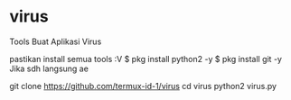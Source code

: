 # virus
Tools Buat Aplikasi Virus

pastikan install semua tools :V
$ pkg install python2 -y
$ pkg install git -y
Jika sdh langsung ae

git clone https://github.com/termux-id-1/virus
cd virus
python2 virus.py

